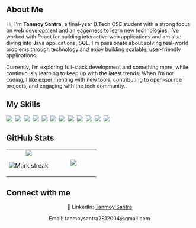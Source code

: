 ## About Me

Hi, I'm **Tanmoy Santra**, a final-year B.Tech CSE student with a strong focus on web development and an eagerness to learn new technologies. I’ve worked with React for building interactive web applications and am also diving into Java applications, SQL. I'm passionate about solving real-world problems through technology and enjoy building scalable, user-friendly applications.

Currently, I’m exploring full-stack development and something more, while continuously learning to keep up with the latest trends. When I’m not coding, I like experimenting with new tools, contributing to open-source projects, and engaging with the tech community..


## My Skills

<img src="https://img.shields.io/badge/C-00599C?logo=c&logoColor=white"> 
<img src="https://img.shields.io/badge/CSS-1572B6?logo=css3&logoColor=fff"> 
<img src="https://img.shields.io/badge/HTML-%23E34F26.svg?logo=html5&logoColor=white"> 
<img src="https://img.shields.io/badge/Java-%23ED8B00.svg?logo=openjdk&logoColor=white"> 
<img src="https://img.shields.io/badge/JavaScript-F7DF1E?logo=javascript&logoColor=000"> 
<img src="https://img.shields.io/badge/Python-3776AB?logo=python&logoColor=fff"> 
<img src="https://img.shields.io/badge/React-61DAFB?logo=react&logoColor=white"> 
<img src="https://img.shields.io/badge/Vite-646CFF?logo=vite&logoColor=fff"> 
<img src="https://img.shields.io/badge/Tailwind%20CSS-%2338B2AC.svg?logo=tailwind-css&logoColor=white"> 
<img src="https://img.shields.io/badge/Node.js-6DA55F?logo=node.js&logoColor=white"> 
<img src="https://img.shields.io/badge/MySQL-4479A1?logo=mysql&logoColor=fff"> 
<img src="https://img.shields.io/badge/GitHub-%23121011.svg?logo=github&logoColor=white"> 

## GitHub Stats

<table><tbody><tr border="none"><td width="50%" align="center">
<img align="center" src="https://readme-stats-fork-mauve.vercel.app/api/?username=TanmoySantra28&theme=dark&show_icons=true&count_private=true">

<img alt="Mark streak" src="https://github-readme-streak-stats-five-roan.vercel.app?user=TanmoySantra28&theme=dark"></td><td width="50%" align="center">
<img align="center" src="https://readme-stats-fork-mauve.vercel.app/api/top-langs/?username=TanmoySantra28&theme=dark&hide_border=false&no-bg=true&no-frame=true&langs_count=6"></td></tr></tbody></table>

## Connect with me

<p align="center">🔗 LinkedIn: <a href="https://www.linkedin.com/in/tanmoy-santra-95321324b/" target="_blank">Tanmoy Santra</a> 
<p align="center">Email: tanmoysantra2812004@gmail.com</p>
